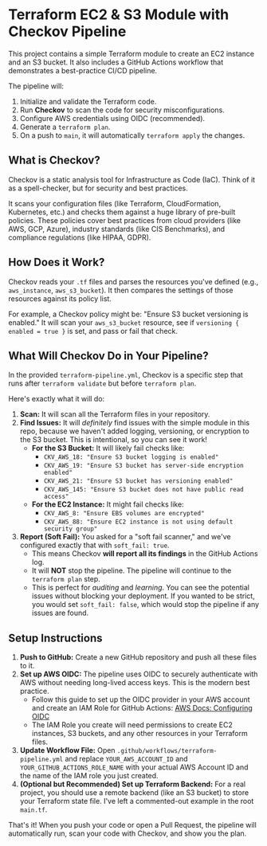 # Terraform EC2 & S3 Module with Checkov Pipeline

This project contains a simple Terraform module to create an EC2 instance and an S3 bucket. It also includes a GitHub Actions workflow that demonstrates a best-practice CI/CD pipeline.

The pipeline will:
1.  Initialize and validate the Terraform code.
2.  Run **Checkov** to scan the code for security misconfigurations.
3.  Configure AWS credentials using OIDC (recommended).
4.  Generate a `terraform plan`.
5.  On a push to `main`, it will automatically `terraform apply` the changes.

## What is Checkov?

Checkov is a static analysis tool for Infrastructure as Code (IaC). Think of it as a spell-checker, but for security and best practices.

It scans your configuration files (like Terraform, CloudFormation, Kubernetes, etc.) and checks them against a huge library of pre-built policies. These policies cover best practices from cloud providers (like AWS, GCP, Azure), industry standards (like CIS Benchmarks), and compliance regulations (like HIPAA, GDPR).

## How Does it Work?

Checkov reads your `.tf` files and parses the resources you've defined (e.g., `aws_instance`, `aws_s3_bucket`). It then compares the settings of those resources against its policy list.

For example, a Checkov policy might be: "Ensure S3 bucket versioning is enabled." It will scan your `aws_s3_bucket` resource, see if `versioning { enabled = true }` is set, and pass or fail that check.

## What Will Checkov Do in Your Pipeline?

In the provided `terraform-pipeline.yml`, Checkov is a specific step that runs after `terraform validate` but before `terraform plan`.

Here's exactly what it will do:

1.  **Scan:** It will scan all the Terraform files in your repository.
2.  **Find Issues:** It will *definitely* find issues with the simple module in this repo, because we haven't added logging, versioning, or encryption to the S3 bucket. This is intentional, so you can see it work!
    * **For the S3 Bucket:** It will likely fail checks like:
        * `CKV_AWS_18: "Ensure S3 bucket logging is enabled"`
        * `CKV_AWS_19: "Ensure S3 bucket has server-side encryption enabled"`
        * `CKV_AWS_21: "Ensure S3 bucket has versioning enabled"`
        * `CKV_AWS_145: "Ensure S3 bucket does not have public read access"`
    * **For the EC2 Instance:** It might fail checks like:
        * `CKV_AWS_8: "Ensure EBS volumes are encrypted"`
        * `CKV_AWS_88: "Ensure EC2 instance is not using default security group"`
3.  **Report (Soft Fail):** You asked for a "soft fail scanner," and we've configured exactly that with `soft_fail: true`.
    * This means Checkov **will report all its findings** in the GitHub Actions log.
    * It will **NOT** stop the pipeline. The pipeline will continue to the `terraform plan` step.
    * This is perfect for *auditing* and *learning*. You can see the potential issues without blocking your deployment. If you wanted to be strict, you would set `soft_fail: false`, which would stop the pipeline if any issues are found.

## Setup Instructions

1.  **Push to GitHub:** Create a new GitHub repository and push all these files to it.
2.  **Set up AWS OIDC:** The pipeline uses OIDC to securely authenticate with AWS without needing long-lived access keys. This is the modern best practice.
    * Follow this guide to set up the OIDC provider in your AWS account and create an IAM Role for GitHub Actions: [AWS Docs: Configuring OIDC](https://docs.aws.amazon.com/IAM/latest/UserGuide/id_roles_providers_create_oidc.html)
    * The IAM Role you create will need permissions to create EC2 instances, S3 buckets, and any other resources in your Terraform files.
3.  **Update Workflow File:** Open `.github/workflows/terraform-pipeline.yml` and replace `YOUR_AWS_ACCOUNT_ID` and `YOUR_GITHUB_ACTIONS_ROLE_NAME` with your actual AWS Account ID and the name of the IAM role you just created.
4.  **(Optional but Recommended) Set up Terraform Backend:** For a real project, you should use a remote backend (like an S3 bucket) to store your Terraform state file. I've left a commented-out example in the root `main.tf`.

That's it! When you push your code or open a Pull Request, the pipeline will automatically run, scan your code with Checkov, and show you the plan.